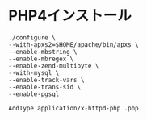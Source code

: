 ﻿# PHP4インストール

```clike
./configure \
--with-apxs2=$HOME/apache/bin/apxs \
--enable-mbstring \
--enable-mbregex \
--enable-zend-multibyte \
--with-mysql \
--enable-track-vars \
--enable-trans-sid \
--enable-pgsql
```

```clike
AddType application/x-httpd-php .php
```
